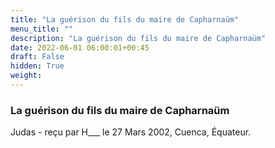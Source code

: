 ```yaml
---
title: "La guérison du fils du maire de Capharnaüm"
menu_title: ""
description: "La guérison du fils du maire de Capharnaüm"
date: 2022-06-01 06:00:01+00:45
draft: False
hidden: True
weight:
---
```

### La guérison du fils du maire de Capharnaüm

Judas - reçu par H___  le 27 Mars 2002, Cuenca, Équateur.




